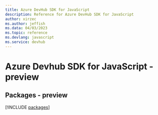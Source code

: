 ```yaml
---
title: Azure DevHub SDK for JavaScript
description: Reference for Azure DevHub SDK for JavaScript
author: xirzec
ms.author: jeffish
ms.data: 04/03/2023
ms.topic: reference
ms.devlang: javascript
ms.service: devhub
---
```

# Azure Devhub SDK for JavaScript - preview
## Packages - preview
[!INCLUDE [packages](devhub-index.md)]
